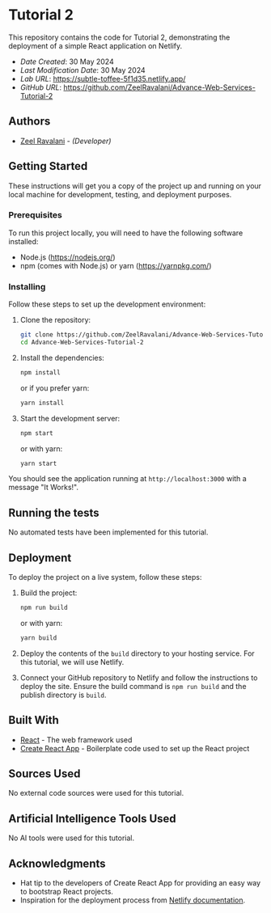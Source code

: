 # Tutorial 2

This repository contains the code for Tutorial 2, demonstrating the deployment of a simple React application on Netlify.

* *Date Created*: 30 May 2024
* *Last Modification Date*: 30 May 2024
* *Lab URL*: <https://subtle-toffee-5f1d35.netlify.app/>
* *GitHub URL*: <https://github.com/ZeelRavalani/Advance-Web-Services-Tutorial-2>

## Authors

* [Zeel Ravalani](zeel.ravalani@dal.ca) - *(Developer)*

## Getting Started

These instructions will get you a copy of the project up and running on your local machine for development, testing, and deployment purposes.

### Prerequisites

To run this project locally, you will need to have the following software installed:

* Node.js (https://nodejs.org/)
* npm (comes with Node.js) or yarn (https://yarnpkg.com/)

### Installing

Follow these steps to set up the development environment:

1. Clone the repository:

    ```bash
    git clone https://github.com/ZeelRavalani/Advance-Web-Services-Tutorial-2.git
    cd Advance-Web-Services-Tutorial-2
    ```

2. Install the dependencies:

    ```bash
    npm install
    ```

    or if you prefer yarn:

    ```bash
    yarn install
    ```

3. Start the development server:

    ```bash
    npm start
    ```

    or with yarn:

    ```bash
    yarn start
    ```

You should see the application running at `http://localhost:3000` with a message "It Works!".

## Running the tests

No automated tests have been implemented for this tutorial.

## Deployment

To deploy the project on a live system, follow these steps:

1. Build the project:

    ```bash
    npm run build
    ```

    or with yarn:

    ```bash
    yarn build
    ```

2. Deploy the contents of the `build` directory to your hosting service. For this tutorial, we will use Netlify.

3. Connect your GitHub repository to Netlify and follow the instructions to deploy the site. Ensure the build command is `npm run build` and the publish directory is `build`.

## Built With

* [React](https://reactjs.org/) - The web framework used
* [Create React App](https://create-react-app.dev/) - Boilerplate code used to set up the React project

## Sources Used

No external code sources were used for this tutorial.

## Artificial Intelligence Tools Used

No AI tools were used for this tutorial.

## Acknowledgments

* Hat tip to the developers of Create React App for providing an easy way to bootstrap React projects.
* Inspiration for the deployment process from [Netlify documentation](https://docs.netlify.com/).

